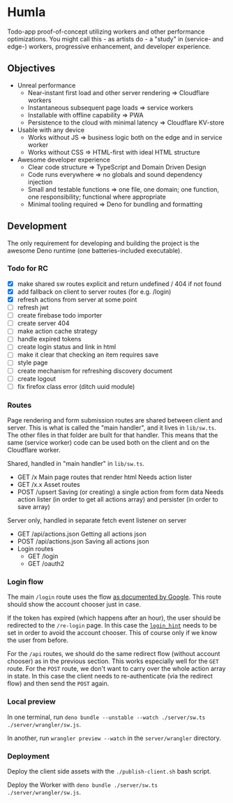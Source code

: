 # Humla

Todo-app proof-of-concept utilizing workers and other performance optimizations. You might call this - as artists do - a "study" in (service- and edge-) workers, progressive enhancement, and developer experience.

## Objectives

- Unreal performance
  - Near-instant first load and other server rendering => Cloudflare workers
  - Instantaneous subsequent page loads => service workers
  - Installable with offline capability => PWA
  - Persistence to the cloud with minimal latency => Cloudflare KV-store
- Usable with any device
  - Works without JS => business logic both on the edge and in service worker
  - Works without CSS => HTML-first with ideal HTML structure
- Awesome developer experience
  - Clear code structure => TypeScript and Domain Driven Design
  - Code runs everywhere => no globals and sound dependency injection
  - Small and testable functions => one file, one domain; one function, one responsibility; functional where appropriate
  - Minimal tooling required => Deno for bundling and formatting

## Development

The only requirement for developing and building the project is the awesome Deno runtime (one batteries-included executable).

### Todo for RC

- [x] make shared sw routes explicit and return undefined / 404 if not found
- [x] add fallback on client to server routes (for e.g. /login)
- [x] refresh actions from server at some point
- [ ] refresh jwt
- [ ] create firebase todo importer
- [ ] create server 404
- [ ] make action cache strategy
- [ ] handle expired tokens
- [ ] create login status and link in html
- [ ] make it clear that checking an item requires save
- [ ] style page
- [ ] create mechanism for refreshing discovery document
- [ ] create logout
- [ ] fix firefox class error (ditch uuid module)

### Routes

Page rendering and form submission routes are shared between client and server. This is what is called the "main handler", and it lives in `lib/sw.ts`. The other files in that folder are built for that handler. This means that the same (service worker) code can be used both on the client and on the Cloudflare worker.

Shared, handled in "main handler" in `lib/sw.ts`.

- GET /x
  Main page routes that render html
  Needs action lister
- GET /x.x
  Asset routes
- POST /upsert
  Saving (or creating) a single action from form data
  Needs action lister (in order to get all actions array) and persister (in order to save array)

Server only, handled in separate fetch event listener on server

- GET /api/actions.json
  Getting all actions json
- POST /api/actions.json
  Saving all actions json
- Login routes
  - GET /login
  - GET /oauth2

### Login flow

The main `/login` route uses the flow [as documented by Google](https://developers.google.com/identity/protocols/oauth2/openid-connect#server-flow). This route should show the account chooser just in case.

If the token has expired (which happens after an hour), the user should be redirected to the `/re-login` page. In this case the [`login_hint`](https://developers.google.com/identity/protocols/oauth2/openid-connect#authenticationuriparameters) needs to be set in order to avoid the account chooser. This of course only if we know the user from before.

For the `/api` routes, we should do the same redirect flow (without account chooser) as in the previous section. This works especially well for the `GET` route. For the `POST` route, we don't want to carry over the whole action array in state. In this case the client needs to re-authenticate (via the redirect flow) and then send the `POST` again.

### Local preview

In one terminal, run `deno bundle --unstable --watch ./server/sw.ts ./server/wrangler/sw.js`.

In another, run `wrangler preview --watch` in the `server/wrangler` directory.

### Deployment

Deploy the client side assets with the `./publish-client.sh` bash script.

Deploy the Worker with `deno bundle ./server/sw.ts ./server/wrangler/sw.js`.

